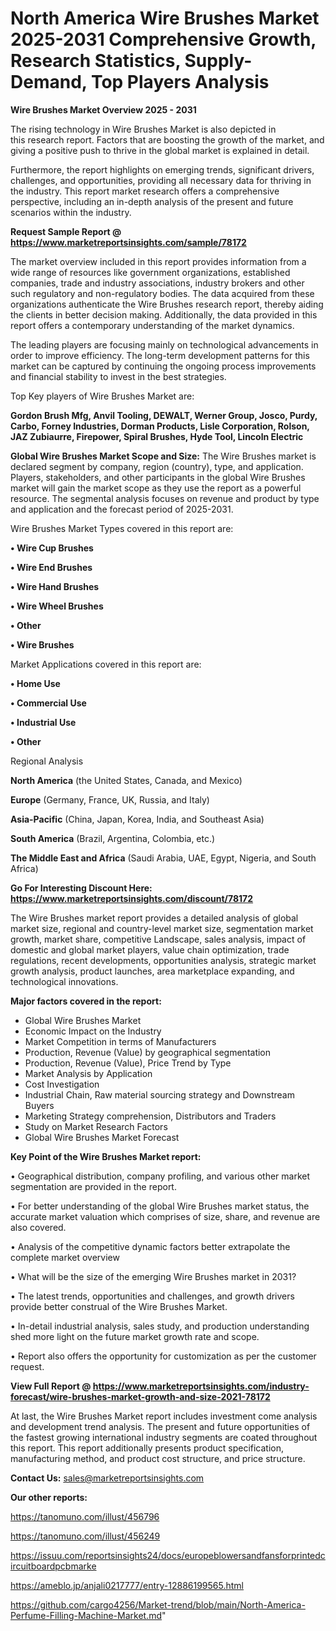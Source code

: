 # North America Wire Brushes Market 2025-2031 Comprehensive Growth, Research Statistics, Supply-Demand,  Top Players Analysis

<Strong> Wire Brushes Market Overview 2025 - 2031</strong>

The rising technology in Wire Brushes Market is also depicted in this research report. Factors that are boosting the growth of the market, and giving a positive push to thrive in the global market is explained in detail.

Furthermore, the report highlights on emerging trends, significant drivers, challenges, and opportunities, providing all necessary data for thriving in the industry. This report market research offers a comprehensive perspective, including an in-depth analysis of the present and future scenarios within the industry.

<strong>Request Sample Report @ <a href=https://www.marketreportsinsights.com/sample/78172>https://www.marketreportsinsights.com/sample/78172</a></strong>

The market overview included in this report provides information from a wide range of resources like government organizations, established companies, trade and industry associations, industry brokers and other such regulatory and non-regulatory bodies. The data acquired from these organizations authenticate the Wire Brushes research report, thereby aiding the clients in better decision making. Additionally, the data provided in this report offers a contemporary understanding of the market dynamics.

The leading players are focusing mainly on technological advancements in order to improve efficiency. The long-term development patterns for this market can be captured by continuing the ongoing process improvements and financial stability to invest in the best strategies.

Top Key players of Wire Brushes Market are:

<strong>Gordon Brush Mfg, Anvil Tooling, DEWALT, Werner Group, Josco, Purdy, Carbo, Forney Industries, Dorman Products, Lisle Corporation, Rolson, JAZ Zubiaurre, Firepower, Spiral Brushes, Hyde Tool, Lincoln Electric</strong>

<strong><b>Global Wire Brushes Market Scope and Size:</b></strong>
The Wire Brushes market is declared segment by company, region (country), type, and application. Players, stakeholders, and other participants in the global Wire Brushes market will gain the market scope as they use the report as a powerful resource. The segmental analysis focuses on revenue and product by type and application and the forecast period of 2025-2031.

Wire Brushes Market Types covered in this report are:

<strong>• Wire Cup Brushes

• Wire End Brushes

• Wire Hand Brushes

• Wire Wheel Brushes

• Other

• Wire Brushes</strong>

Market Applications covered in this report are:

<strong>• Home Use

• Commercial Use

• Industrial Use

• Other</strong> 

Regional Analysis

<strong>North America</strong> (the United States, Canada, and Mexico)

<strong>Europe</strong> (Germany, France, UK, Russia, and Italy)

<strong>Asia-Pacific</strong> (China, Japan, Korea, India, and Southeast Asia)

<strong>South America</strong> (Brazil, Argentina, Colombia, etc.)

<strong>The Middle East and Africa</strong> (Saudi Arabia, UAE, Egypt, Nigeria, and South Africa)

<strong>Go For Interesting Discount Here: <a href=https://www.marketreportsinsights.com/discount/78172>https://www.marketreportsinsights.com/discount/78172</a></strong>

The Wire Brushes market report provides a detailed analysis of global market size, regional and country-level market size, segmentation market growth, market share, competitive Landscape, sales analysis, impact of domestic and global market players, value chain optimization, trade regulations, recent developments, opportunities analysis, strategic market growth analysis, product launches, area marketplace expanding, and technological innovations.

<strong><b>Major factors covered in the report:</b></strong>
<ul>
  <li>Global Wire Brushes Market </li>
  <li>Economic Impact on the Industry</li>
  <li>Market Competition in terms of Manufacturers</li>
  <li>Production, Revenue (Value) by geographical segmentation</li>
  <li>Production, Revenue (Value), Price Trend by Type</li>
  <li>Market Analysis by Application</li>
  <li>Cost Investigation</li>
  <li>Industrial Chain, Raw material sourcing strategy and Downstream Buyers</li>
  <li>Marketing Strategy comprehension, Distributors and Traders</li>
  <li>Study on Market Research Factors</li>
  <li>Global Wire Brushes Market Forecast</li>
</ul>

<strong><b>Key Point of the Wire Brushes Market report:</b></strong>

• Geographical distribution, company profiling, and various other market segmentation are provided in the report.

• For better understanding of the global Wire Brushes market status, the accurate market valuation which comprises of size, share, and revenue are also covered.

• Analysis of the competitive dynamic factors better extrapolate the complete market overview

• What will be the size of the emerging Wire Brushes market in 2031?

• The latest trends, opportunities and challenges, and growth drivers provide better construal of the Wire Brushes Market.

• In-detail industrial analysis, sales study, and production understanding shed more light on the future market growth rate and scope.

• Report also offers the opportunity for customization as per the customer request.

<strong><b>View Full Report @ <a href=https://www.marketreportsinsights.com/industry-forecast/wire-brushes-market-growth-and-size-2021-78172>https://www.marketreportsinsights.com/industry-forecast/wire-brushes-market-growth-and-size-2021-78172</a></b></strong>


At last, the Wire Brushes Market report includes investment come analysis and development trend analysis. The present and future opportunities of the fastest growing international industry segments are coated throughout this report. This report additionally presents product specification, manufacturing method, and product cost structure, and price structure.

<strong>Contact Us:</strong>
sales@marketreportsinsights.com

<strong>Our other reports:</strong>

<a href=https://tanomuno.com/illust/456796>https://tanomuno.com/illust/456796</a>

<a href=https://tanomuno.com/illust/456249>https://tanomuno.com/illust/456249</a>

<a href=https://issuu.com/reportsinsights24/docs/europeblowersandfansforprintedcircuitboardpcbmarke>https://issuu.com/reportsinsights24/docs/europeblowersandfansforprintedcircuitboardpcbmarke</a>

<a href=https://ameblo.jp/anjali0217777/entry-12886199565.html>https://ameblo.jp/anjali0217777/entry-12886199565.html</a>

<a href=https://github.com/cargo4256/Market-trend/blob/main/North-America-Perfume-Filling-Machine-Market.md>https://github.com/cargo4256/Market-trend/blob/main/North-America-Perfume-Filling-Machine-Market.md</a>"
